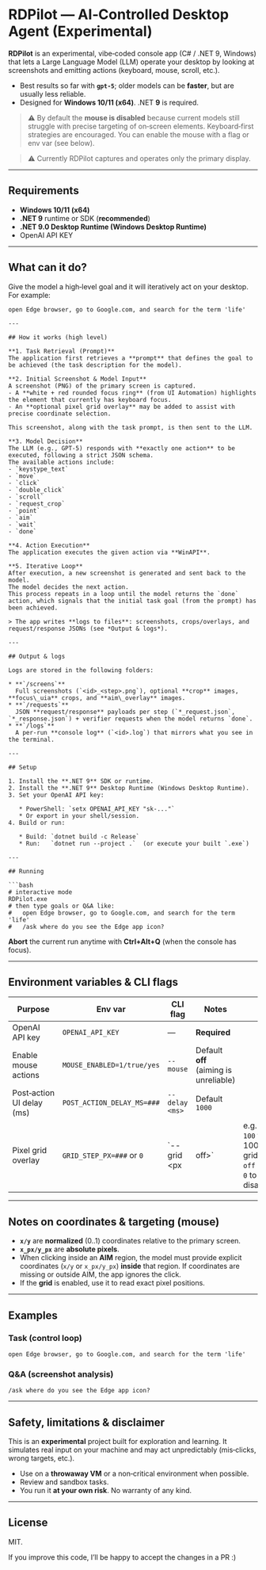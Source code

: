 ﻿# RDPilot — AI‑Controlled Desktop Agent (Experimental)

**RDPilot** is an experimental, vibe‑coded console app (C# / .NET 9, Windows) that lets a Large Language Model (LLM) operate your desktop by looking at screenshots and emitting actions (keyboard, mouse, scroll, etc.).

* Best results so far with **`gpt-5`**; older models can be **faster**, but are usually less reliable.
* Designed for **Windows 10/11 (x64)**. .NET **9** is required.

> ⚠️ By default the **mouse is disabled** because current models still struggle with precise targeting of on‑screen elements. Keyboard‑first strategies are encouraged. You can enable the mouse with a flag or env var (see below).

> ⚠️ Currently RDPilot captures and operates only the primary display.

---

## Requirements

* **Windows 10/11 (x64)**
* **.NET 9** runtime or SDK (**recommended**)
* **.NET 9.0 Desktop Runtime (Windows Desktop Runtime)**
* OpenAI API KEY

---

## What can it do?

Give the model a high‑level goal and it will iteratively act on your desktop. For example:

```
open Edge browser, go to Google.com, and search for the term 'life'
```
```
---

## How it works (high level)

**1. Task Retrieval (Prompt)**  
The application first retrieves a **prompt** that defines the goal to be achieved (the task description for the model).  

**2. Initial Screenshot & Model Input**  
A screenshot (PNG) of the primary screen is captured.  
- A **white + red rounded focus ring** (from UI Automation) highlights the element that currently has keyboard focus.  
- An **optional pixel grid overlay** may be added to assist with precise coordinate selection.  

This screenshot, along with the task prompt, is then sent to the LLM.  

**3. Model Decision**  
The LLM (e.g., GPT-5) responds with **exactly one action** to be executed, following a strict JSON schema.  
The available actions include:  
- `keystype_text`  
- `move`  
- `click`  
- `double_click`  
- `scroll`  
- `request_crop`  
- `point`  
- `aim`  
- `wait`  
- `done`  

**4. Action Execution**  
The application executes the given action via **WinAPI**.  

**5. Iterative Loop**  
After execution, a new screenshot is generated and sent back to the model.  
The model decides the next action.  
This process repeats in a loop until the model returns the `done` action, which signals that the initial task goal (from the prompt) has been achieved.  

> The app writes **logs to files**: screenshots, crops/overlays, and request/response JSONs (see *Output & logs*).

---

## Output & logs

Logs are stored in the following folders:

* **`/screens`**
  Full screenshots (`<id>_<step>.png`), optional **crop** images, **focus\_uia** crops, and **aim\_overlay** images.
* **`/requests`**
  JSON **request/response** payloads per step (`*_request.json`, `*_response.json`) + verifier requests when the model returns `done`.
* **`/logs`**
  A per‑run **console log** (`<id>.log`) that mirrors what you see in the terminal.

---

## Setup

1. Install the **.NET 9** SDK or runtime.
2. Install the **.NET 9** Desktop Runtime (Windows Desktop Runtime).
3. Set your OpenAI API key:

   * PowerShell: `setx OPENAI_API_KEY "sk-..."`
   * Or export in your shell/session.
4. Build or run:

   * Build: `dotnet build -c Release`
   * Run:   `dotnet run --project .`  (or execute your built `.exe`)

---

## Running

```bash
# interactive mode
RDPilot.exe
# then type goals or Q&A like:
#   open Edge browser, go to Google.com, and search for the term 'life'
#   /ask where do you see the Edge app icon?
```

**Abort** the current run anytime with **Ctrl+Alt+Q** (when the console has focus).

---

## Environment variables & CLI flags

| Purpose                    | Env var                    | CLI flag          | Notes                                  |                                                     |
| -------------------------- | -------------------------- | ----------------- | -------------------------------------- | --------------------------------------------------- |
| OpenAI API key             | `OPENAI_API_KEY`           | —                 | **Required**                           |                                                     |
| Enable mouse actions       | `MOUSE_ENABLED=1/true/yes` | `--mouse`         | Default **off** (aiming is unreliable) |                                                     |
| Post‑action UI delay (ms)  | `POST_ACTION_DELAY_MS=###` | `--delay <ms>`    | Default `1000`                         |                                                     |
| Pixel grid overlay         | `GRID_STEP_PX=###` or `0`  | \`--grid \<px     | off>\`                                 | e.g. `100` for 100‑px grid; `off` or `0` to disable |

---

## Notes on coordinates & targeting (mouse)

* **`x/y`** are **normalized** (0..1) coordinates relative to the primary screen.
* **`x_px/y_px`** are **absolute pixels**.
* When clicking inside an **AIM** region, the model must provide explicit coordinates (`x/y` or `x_px/y_px`) **inside** that region. If coordinates are missing or outside AIM, the app ignores the click.
* If the **grid** is enabled, use it to read exact pixel positions.

---

## Examples

### Task (control loop)

```
open Edge browser, go to Google.com, and search for the term 'life'
```

### Q\&A (screenshot analysis)

```
/ask where do you see the Edge app icon?
```

---

## Safety, limitations & disclaimer

This is an **experimental** project built for exploration and learning. It simulates real input on your machine and may act unpredictably (mis‑clicks, wrong targets, etc.).

* Use on a **throwaway VM** or a non‑critical environment when possible.
* Review and sandbox tasks.
* You run it **at your own risk**. No warranty of any kind.

---

## License

MIT.

If you improve this code, I’ll be happy to accept the changes in a PR :)

